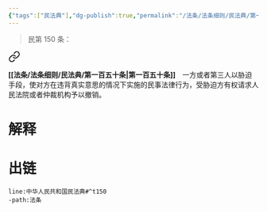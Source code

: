 ```yaml
---
{"tags":["民法典"],"dg-publish":true,"permalink":"/法条/法条细则/民法典/第一百五十条/","dgPassFrontmatter":true,"created":"2024-11-17T21:38:50.037+08:00","updated":"2024-11-17T21:39:05.462+08:00"}
---
```


>民第 150 条：
<div class="transclusion internal-embed is-loaded"><a class="markdown-embed-link" href="/////#t150" aria-label="Open link"><svg xmlns="http://www.w3.org/2000/svg" width="24" height="24" viewBox="0 0 24 24" fill="none" stroke="currentColor" stroke-width="2" stroke-linecap="round" stroke-linejoin="round" class="svg-icon lucide-link"><path d="M10 13a5 5 0 0 0 7.54.54l3-3a5 5 0 0 0-7.07-7.07l-1.72 1.71"></path><path d="M14 11a5 5 0 0 0-7.54-.54l-3 3a5 5 0 0 0 7.07 7.07l1.71-1.71"></path></svg></a><div class="markdown-embed">



**[[法条/法条细则/民法典/第一百五十条\|第一百五十条]]**　一方或者第三人以胁迫手段，使对方在违背真实意思的情况下实施的民事法律行为，受胁迫方有权请求人民法院或者仲裁机构予以撤销。 

</div></div>

# 解释

# 出链
```query
line:中华人民共和国民法典#^t150
-path:法条
```
